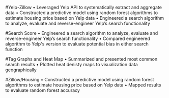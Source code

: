 #Yelp-Zillow
•	Leveraged Yelp API to systematically extract and aggregate data 
•	Constructed a predictive model using random forest algorithms to estimate housing price based on Yelp data
•	Engineered a search algorithm to analyze, evaluate and reverse-engineer Yelp’s search functionality

#Search Score
•	Engineered a search algorithm to analyze, evaluate and reverse-engineer Yelp’s search functionality
•	Compared engineered algorithm to Yelp's version to evaluate potential bias in either search function

#Tag Graphs and Heat Map
•	Summarized and presented most common search results 
•	Plotted heat denisty maps to visualization data geographically

#Zillow/Housing
•	Constructed a predictive model using random forest algorithms to estimate housing price based on Yelp data 
•	Mapped results to evaluate random forest accuracy
